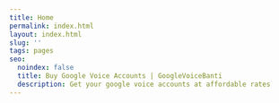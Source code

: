 ```yaml
---
title: Home
permalink: index.html
layout: index.html
slug: ''
tags: pages
seo:
  noindex: false
  title: Buy Google Voice Accounts | GoogleVoiceBanti
  description: Get your google voice accounts at affordable rates
---
```



